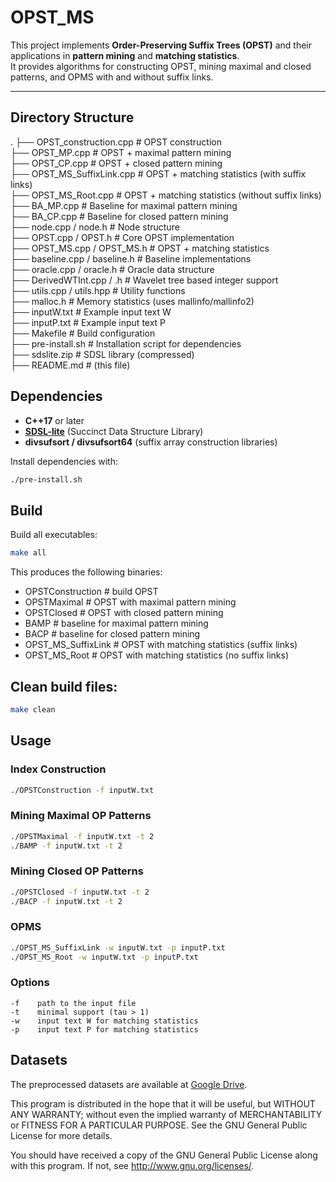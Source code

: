# OPST_MS

This project implements **Order-Preserving Suffix Trees (OPST)** and their applications in **pattern mining** and **matching statistics**.  
It provides algorithms for constructing OPST, mining maximal and closed patterns, and OPMS with and without suffix links.

---

## Directory Structure

.
├── OPST_construction.cpp         # OPST construction  
├── OPST_MP.cpp                   # OPST + maximal pattern mining  
├── OPST_CP.cpp                   # OPST + closed pattern mining  
├── OPST_MS_SuffixLink.cpp        # OPST + matching statistics (with suffix links)  
├── OPST_MS_Root.cpp              # OPST + matching statistics (without suffix links)  
├── BA_MP.cpp                     # Baseline for maximal pattern mining  
├── BA_CP.cpp                     # Baseline for closed pattern mining  
├── node.cpp / node.h             # Node structure  
├── OPST.cpp / OPST.h             # Core OPST implementation  
├── OPST_MS.cpp / OPST_MS.h       # OPST + matching statistics  
├── baseline.cpp / baseline.h     # Baseline implementations  
├── oracle.cpp / oracle.h         # Oracle data structure  
├── DerivedWTInt.cpp / .h         # Wavelet tree based integer support  
├── utils.cpp / utils.hpp         # Utility functions  
├── malloc.h                      # Memory statistics (uses mallinfo/mallinfo2)  
├── inputW.txt                    # Example input text W  
├── inputP.txt                    # Example input text P  
├── Makefile                      # Build configuration  
├── pre-install.sh                # Installation script for dependencies  
├── sdslite.zip                   # SDSL library (compressed)  
├── README.md                     # (this file) 

## Dependencies

- **C++17** or later  
- [**SDSL-lite**](https://github.com/simongog/sdsl-lite) (Succinct Data Structure Library)  
- **divsufsort / divsufsort64** (suffix array construction libraries)  

Install dependencies with:

```bash
./pre-install.sh
```

## Build

Build all executables:
```bash
make all
```
This produces the following binaries:

- OPSTConstruction     # build OPST
- OPSTMaximal          # OPST with maximal pattern mining
- OPSTClosed           # OPST with closed pattern mining
- BAMP                 # baseline for maximal pattern mining
- BACP                 # baseline for closed pattern mining
- OPST_MS_SuffixLink   # OPST with matching statistics (suffix links)
- OPST_MS_Root         # OPST with matching statistics (no suffix links)

## Clean build files:
```bash
make clean
```
## Usage

###  Index Construction
```bash
./OPSTConstruction -f inputW.txt
```
###  Mining Maximal OP Patterns
```bash
./OPSTMaximal -f inputW.txt -t 2
./BAMP -f inputW.txt -t 2
```

###  Mining Closed OP Patterns

```bash
./OPSTClosed -f inputW.txt -t 2
./BACP -f inputW.txt -t 2
```
### OPMS
```bash
./OPST_MS_SuffixLink -w inputW.txt -p inputP.txt
./OPST_MS_Root -w inputW.txt -p inputP.txt
```

### Options
```text
-f    path to the input file
-t    minimal support (tau > 1)
-w    input text W for matching statistics
-p    input text P for matching statistics
```



## Datasets
The preprocessed datasets are available at [Google Drive](https://drive.google.com/file/d/1hZTRM8_HxBo4QJLv3fkr2L2ZBxjwVYyT/view?usp=sharing).


This program is distributed in the hope that it will be useful, but WITHOUT ANY WARRANTY; without even the implied warranty of
MERCHANTABILITY or FITNESS FOR A PARTICULAR PURPOSE.  See the GNU General Public License for more details.

You should have received a copy of the GNU General Public License along with this program.  If not, see <http://www.gnu.org/licenses/>.